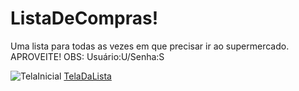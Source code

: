 # ListaDeCompras!
Uma lista para todas as vezes em que precisar ir ao supermercado.
APROVEITE!
OBS: Usuário:U/Senha:S
 
![TelaInicial](https://github.com/PietroMena/ListaDeCompras/assets/133895281/185f9455-c6a4-486b-9c3a-7f57623ab65f)
[TelaDaLista](https://github.com/PietroMena/ListaDeCompras/assets/133895281/ead9daf0-2057-4761-9f08-962bb2316014)

